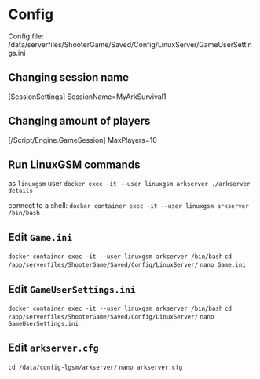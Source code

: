 # Config

Config file: /data/serverfiles/ShooterGame/Saved/Config/LinuxServer/GameUserSettings.ini

## Changing session name

[SessionSettings]
SessionName=MyArkSurvival1

## Changing amount of players

[/Script/Engine.GameSession]
MaxPlayers=10

## Run LinuxGSM commands

as `linuxgsm` user
`docker exec -it --user linuxgsm arkserver ./arkserver details`

connect to a shell:
`docker container exec -it --user linuxgsm arkserver /bin/bash`

## Edit `Game.ini`
`docker container exec -it --user linuxgsm arkserver /bin/bash`
`cd /app/serverfiles/ShooterGame/Saved/Config/LinuxServer/`
`nano Game.ini`

## Edit `GameUserSettings.ini`
`docker container exec -it --user linuxgsm arkserver /bin/bash`
`cd /app/serverfiles/ShooterGame/Saved/Config/LinuxServer/`
`nano GameUserSettings.ini`

## Edit `arkserver.cfg`
`cd /data/config-lgsm/arkserver/`
`nano arkserver.cfg`